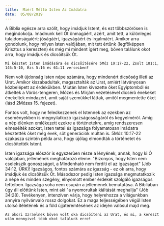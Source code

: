 ```yaml
---
title:  Miért Méltó Isten Az Imádatra
date:  05/08/2019
---
```


A Biblia egésze arra szólít, hogy imádjuk Istent, és ezt többszörösen is megindokolja. Imádnunk kell Õt önmagáért, azért, amit tett, a különleges tulajdonságaiért: jóságáért, igazságáért és irgalmáért. Amikor arra gondolunk, hogy milyen Isten valójában, mit tett értünk (legfõképpen Krisztus a kereszten) és még mi mindent ígért meg, bõven találunk okot arra, hogy imádjuk és dicsõítsük Õt.

`Mi késztet Isten imádására és dicsõítésére 5Móz 10:17-22, Zsolt 101:1, 146:5-10, Ézs 5:16 és 61:11 verseiben?`

Nem volt újdonság Isten népe számára, hogy mindenért dicsõség illeti az Urat. Amikor kiszabadultak, magasztalták az Urat, amiért látványosan közbelépett az érdekükben. Miután Isten kivezette õket Egyiptomból és átkeltek a Vörös-tengeren, Mózes és Mirjám vezetésével dicsérõ énekeket énekeltek mindazért, amit saját szemükkel láttak, amitõl megmentette õket (lásd 2Mózes 15. fejezet).

Fontos volt, hogy ne feledkezzenek el Istennek az ezekben az eseményekben is megnyilatkozó igazságosságáról és kegyelmérõl. Amíg a nép élénken emlékezett ezekre a történetekre, amíg rendszeresen elmesélték azokat, Isten tettei és igazsága folyamatosan imádatra késztették õket még évek, sõt generációk múltán is. 5Móz 10:17-22 szakasza szintén példa arra, hogy újólag elmondták a történetet és dicsõítették Istent.

Isten igazsága elõször is egyszerûen része a lényének, annak, hogy ki Õ valójában, jellemének meghatározó eleme. "Bizonyos, hogy Isten nem cselekszik gonoszságot, a Mindenható nem ferdíti el az igazságot" (Jób 34:12, ÚRK)! Igazságos, fontos számára az igazság - ez ok arra, hogy imádjuk és dicsõítsük Õt. Másodszor pedig Isten igazsága megmutatkozik a népe és minden szegény, elnyomott ember érdekét szolgáló igazságos tetteiben. Igazsága soha nem csupán a jellemének bemutatása. A Bibliában úgy áll elõttünk Isten, mint aki "a nyomorultak kiáltását meghallja" (Jób 34:28). Tevékenyen, intenzíven várja, hogy helyrehozza a világunkban annyira nyilvánvaló rossz dolgokat. Ez a maga teljességében végül Isten utolsó ítéletének és a föld újjáteremtésének az idején valósul majd meg.

`Az ókori Izraelnek bõven volt oka dicsõíteni az Urat, és mi, a kereszt után mennyivel több okot találunk erre!`